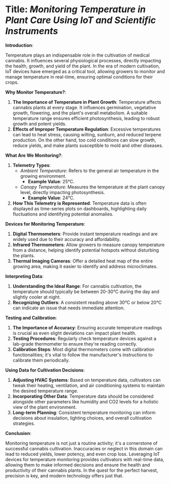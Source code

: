 # **Title**: *Monitoring Temperature in Plant Care Using IoT and Scientific Instruments*

**Introduction**:

Temperature plays an indispensable role in the cultivation of medical cannabis. It influences several physiological processes, directly impacting the health, growth, and yield of the plant. In the era of modern cultivation, IoT devices have emerged as a critical tool, allowing growers to monitor and manage temperature in real-time, ensuring optimal conditions for their crops.

**Why Monitor Temperature?**:

1. **The Importance of Temperature in Plant Growth**: Temperature affects cannabis plants at every stage. It influences germination, vegetative growth, flowering, and the plant's overall metabolism. A suitable temperature range ensures efficient photosynthesis, leading to robust growth and potent yields.
2. **Effects of Improper Temperature Regulation**: Excessive temperatures can lead to heat stress, causing wilting, sunburn, and reduced terpene production. On the other hand, too cold conditions can slow growth, reduce yields, and make plants susceptible to mold and other diseases.

**What Are We Monitoring?**:

1. **Telemetry Types**:
    - *Ambient Temperature*: Refers to the general air temperature in the growing environment.
        - **Example Value**: 25°C.
    - *Canopy Temperature*: Measures the temperature at the plant canopy level, directly impacting photosynthesis.
        - **Example Value**: 24°C.
2. **How This Telemetry is Represented**: Temperature data is often displayed as time-series plots on dashboards, highlighting daily fluctuations and identifying potential anomalies.

**Devices for Monitoring Temperature**:

1. **Digital Thermometers**: Provide instant temperature readings and are widely used due to their accuracy and affordability.
2. **Infrared Thermometers**: Allow growers to measure canopy temperature from a distance, helping identify potential hotspots without disturbing the plants.
3. **Thermal Imaging Cameras**: Offer a detailed heat map of the entire growing area, making it easier to identify and address microclimates.

**Interpreting Data**:

1. **Understanding the Ideal Range**: For cannabis cultivation, the temperature should typically be between 20-30°C during the day and slightly cooler at night.
2. **Recognizing Outliers**: A consistent reading above 30°C or below 20°C can indicate an issue that needs immediate attention.

**Testing and Calibration**:

1. **The Importance of Accuracy**: Ensuring accurate temperature readings is crucial as even slight deviations can impact plant health.
2. **Testing Procedures**: Regularly check temperature devices against a lab-grade thermometer to ensure they're reading correctly.
3. **Calibration Steps**: Most digital thermometers come with calibration functionalities; it's vital to follow the manufacturer's instructions to calibrate them periodically.

**Using Data for Cultivation Decisions**:

1. **Adjusting HVAC Systems**: Based on temperature data, cultivators can tweak their heating, ventilation, and air conditioning systems to maintain the desired temperature range.
2. **Incorporating Other Data**: Temperature data should be considered alongside other parameters like humidity and CO2 levels for a holistic view of the plant environment.
3. **Long-term Planning**: Consistent temperature monitoring can inform decisions about insulation, lighting choices, and overall cultivation strategies.

**Conclusion**:

Monitoring temperature is not just a routine activity; it's a cornerstone of successful cannabis cultivation. Inaccuracies or neglect in this domain can lead to reduced yields, lower potency, and even crop loss. Leveraging IoT devices for temperature monitoring provides cultivators with real-time data, allowing them to make informed decisions and ensure the health and productivity of their cannabis plants. In the quest for the perfect harvest, precision is key, and modern technology offers just that.